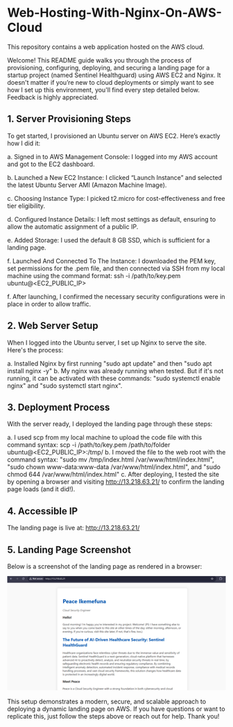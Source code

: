 # Web-Hosting-With-Nginx-On-AWS-Cloud
This repository contains a web application hosted on the AWS cloud.

Welcome! This README guide walks you through the process of provisioning, configuring, deploying, and securing a landing page for a startup project (named Sentinel Healthguard) using AWS EC2 and Nginx. It doesn't matter if you’re new to cloud deployments or simply want to see how I set up this environment, you'll find every step detailed below. Feedback is highly appreciated.

## 1. Server Provisioning Steps
To get started, I provisioned an Ubuntu server on AWS EC2. Here’s exactly how I did it:

a. Signed in to AWS Management Console: I logged into my AWS account and got to the EC2 dashboard.

b. Launched a New EC2 Instance: I clicked “Launch Instance” and selected the latest Ubuntu Server AMI (Amazon Machine Image).

c. Choosing Instance Type: I picked t2.micro for cost-effectiveness and free tier eligibility.

d. Configured Instance Details: I left most settings as default, ensuring to allow the automatic assignment of a public IP.

e. Added Storage: I used the default 8 GB SSD, which is sufficient for a landing page.

f. Launched And Connected To The Instance: I downloaded the PEM key, set permissions for the .pem file, and then connected via SSH from my local machine using the command format: ssh -i /path/to/key.pem ubuntu@<EC2_PUBLIC_IP>

f. After launching, I confirmed the necessary security configurations were in place in order to allow traffic.


## 2. Web Server Setup
When I logged into the Ubuntu server, I set up Nginx to serve the site. Here's the process:

a. Installed Nginx by first running "sudo apt update" and then "sudo apt install nginx -y"
b. My nginx was already running when tested. But if it's not running, it can be activated with these commands: "sudo systemctl enable nginx" and "sudo systemctl start nginx".


## 3. Deployment Process
With the server ready, I deployed the landing page through these steps:

a. I used scp from my local machine to upload the code file with this command syntax: scp -i /path/to/key.pem /path/to/folder ubuntu@<EC2_PUBLIC_IP>:/tmp/
b. I moved the file to the web root with the command syntax: "sudo mv /tmp/index.html /var/www/html/index.html", "sudo chown www-data:www-data /var/www/html/index.html", and "sudo chmod 644 /var/www/html/index.html"
c. After deploying, I tested the site by opening a browser and visiting http://13.218.63.21/ to confirm the landing page loads (and it did!).


## 4. Accessible IP

The landing page is live at:
http://13.218.63.21/


## 5. Landing Page Screenshot
Below is a screenshot of the landing page as rendered in a browser:

![Landing Page Screenshot](https://github.com/Peace-I/Web-Hosting-With-Nginx-On-AWS-Cloud/blob/main/LandingPage.png?raw=true)


This setup demonstrates a modern, secure, and scalable approach to deploying a dynamic landing page on AWS. If you have questions or want to replicate this, just follow the steps above or reach out for help. Thank you!
